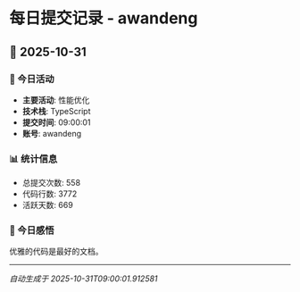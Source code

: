 # 每日提交记录 - awandeng

## 📅 2025-10-31

### 🎯 今日活动
- **主要活动**: 性能优化
- **技术栈**: TypeScript
- **提交时间**: 09:00:01
- **账号**: awandeng

### 📊 统计信息
- 总提交次数: 558
- 代码行数: 3772
- 活跃天数: 669

### 💭 今日感悟
优雅的代码是最好的文档。

---
*自动生成于 2025-10-31T09:00:01.912581*
